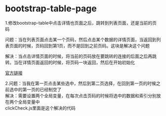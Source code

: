 # bootstrap-table-page
1.修改bootstrap-table中点击详情也页面之后，跳转到列表页面，还是当前的页码
<p>问题：当在列表页面点击某一个页码，然后点击某个数据的详情页面，当返回到列表页面的时候，页码回到第1页，而不是回到之前页码。这块是解决这个问题</p>
<p>解决：当点击详情页面的时候，将当前的页码放在要跳转的连接的后面之后再跳转。当在详情页面返回的时候，将页码一块返回，然后在开始初始化</p>
<a href="http://bootstrap-table.wenzhixin.net.cn/zh-cn/documentation/" target="_blank">官方链接</a>

2.问题：当我在第一页点击某些选中，然后到第二页选择，在回到第一页的时候之前选中的第一页的已经制空了</br>
解决：需要设置两个全局变量，在每次点击页码的时候将选中的数据和索引分别放在两个全局变量中</br>
clickCheck.js里面是这个解决的代码
